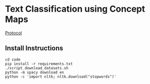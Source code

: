 # Text Classification using Concept Maps

[Protocol](other/protocol.md)

## Install Instructions

```shell
cd code
pip install -r requirements.txt
./script_download_datasets.sh
python -m spacy download en
python -c 'import nltk; nltk.download("stopwords")'
```
